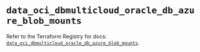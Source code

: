 # `data_oci_dbmulticloud_oracle_db_azure_blob_mounts`

Refer to the Terraform Registry for docs: [`data_oci_dbmulticloud_oracle_db_azure_blob_mounts`](https://registry.terraform.io/providers/oracle/oci/7.19.0/docs/data-sources/dbmulticloud_oracle_db_azure_blob_mounts).
